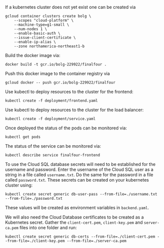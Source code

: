 If a kubernetes cluster does not yet exist one can be created via
```
gcloud container clusters create bolg \
    --scopes "cloud-platform" \
    --machine-type=g1-small \
    --num-nodes 1 \
    --enable-basic-auth \
    --issue-client-certificate \
    --enable-ip-alias \
    --zone northamerica-northeast1-b
```

Build the docker image via:
```
docker build -t gcr.io/bolg-229922/finalfour .
```

Push this docker image to the container registry via
```
gcloud docker -- push gcr.io/bolg-229922/finalfour
```

Use kubectl to deploy resources to the cluster for the frontend:
```
kubectl create -f deployment/frontend.yaml
```

Use kubectl to deploy resources to the cluster for the load balancer:
```
kubectl create -f deployment/service.yaml
```

Once deployed the status of the pods can be monitored via:
```
kubectl get pods
```

The status of the service can be monitored via:
```
kubectl describe service finalfour-frontend
```

To use the Cloud SQL database secrets will need to be established for the username and password. Enter the username of the Cloud SQL user as a string in a file called `username.txt`. Do the same for the password in a file called `password.txt`. These secrets can be created on your kubernetes cluster using:
```
kubectl create secret generic db-user-pass --from-file=./username.txt --from-file=./password.txt
```
These values will be created as environment variables in `backend.yaml`.

We will also need the Cloud Database certificates to be created as a Kubernetes secret. Gather the `client-cert.pem`, `client-key.pem` and `server-ca.pem` files into one folder and run:
```
kubectl create secret generic db-certs --from-file=./client-cert.pem --from-file=./client-key.pem --from-file=./server-ca.pem
```